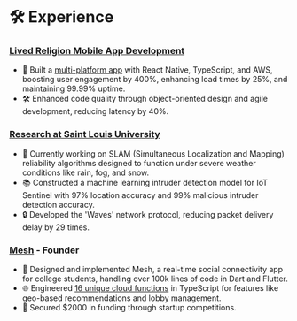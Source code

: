 # 🛠 Experience

### [Lived Religion Mobile App Development](https://religioninplace.org/blog/)
- 📱 Built a [multi-platform app](https://github.com/oss-slu/lrda_mobile) with React Native, TypeScript, and AWS, boosting user engagement by 400%, enhancing load times by 25%, and maintaining 99.99% uptime.
- 🛠 Enhanced code quality through object-oriented design and agile development, reducing latency by 40%.

### [Research at Saint Louis University](https://ieeexplore.ieee.org/document/10106093/authors#authors)
- 🚗 Currently working on SLAM (Simultaneous Localization and Mapping) reliability algorithms designed to function under severe weather conditions like rain, fog, and snow.
- 📚 Constructed a machine learning intruder detection model for IoT Sentinel with 97% location accuracy and 99% malicious intruder detection accuracy.
- 🔒 Developed the 'Waves' network protocol, reducing packet delivery delay by 29 times.

### [Mesh](https://mesh-local.com) - Founder
- 🤝 Designed and implemented Mesh, a real-time social connectivity app for college students, handling over 100k lines of code in Dart and Flutter.
- 🌐 Engineered [16 unique cloud functions](https://github.com/Stuartwastaken/Mesh_CloudFunctions) in TypeScript for features like geo-based recommendations and lobby management.
- 🚀 Secured $2000 in funding through startup competitions.

